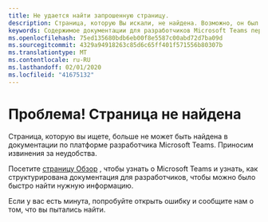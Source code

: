 ```yaml
---
title: Не удается найти запрошенную страницу.
description: Страница, которую Вы искали, не найдена. Возможно, он был перемещен.
keywords: Содержимое документации для разработчиков Microsoft Teams перенесено не найдено
ms.openlocfilehash: 75ed135680bdb6eb00f8e5587c00abd72d7ba09d
ms.sourcegitcommit: 4329a94918263c85d6c65ff401f571556b80307b
ms.translationtype: MT
ms.contentlocale: ru-RU
ms.lasthandoff: 02/01/2020
ms.locfileid: "41675132"
---
```

# <a name="oops-page-not-found"></a>Проблема! Страница не найдена

Страница, которую вы ищете, больше не может быть найдена в документации по платформе разработчика Microsoft Teams. Приносим извинения за неудобства.

Посетите [страницу Обзор](/microsoftteams/platform/overview) , чтобы узнать о Microsoft Teams и узнать, как структурирована документация для разработчиков, чтобы можно было быстро найти нужную информацию.

Если у вас есть минута, попробуйте открыть ошибку и сообщите нам о том, что вы пытались найти.

